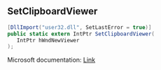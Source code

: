## SetClipboardViewer

```csharp
[DllImport("user32.dll", SetLastError = true)]
public static extern IntPtr SetClipboardViewer(
   IntPtr hWndNewViewer
);
```

Microsoft documentation: [Link](https://docs.microsoft.com/en-us/windows/win32/api/winuser/nf-winuser-setclipboardviewer)
